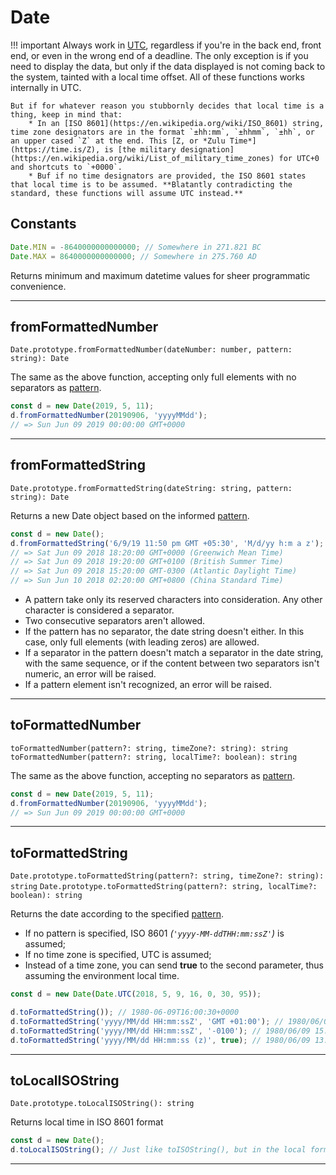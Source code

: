 # Date

!!! important
    Always work in [UTC](https://en.wikipedia.org/wiki/Coordinated_Universal_Time), regardless if you're in the back end, front end, or even in the wrong end of a deadline. The only exception is if you need to display the data, but only if the data displayed is not coming back to the system, tainted with a local time offset. All of these functions works internally in UTC.

    But if for whatever reason you stubbornly decides that local time is a thing, keep in mind that:
        * In an [ISO 8601](https://en.wikipedia.org/wiki/ISO_8601) string, time zone designators are in the format `±hh:mm`, `±hhmm`, `±hh`, or an upper cased `Z` at the end. This [Z, or *Zulu Time*](https://time.is/Z), is [the military designation](https://en.wikipedia.org/wiki/List_of_military_time_zones) for UTC+0 and shortcuts to `+0000`.
        * Buf if no time designators are provided, the ISO 8601 states that local time is to be assumed. **Blatantly contradicting the standard, these functions will assume UTC instead.**

## Constants

```typescript
Date.MIN = -8640000000000000; // Somewhere in 271.821 BC
Date.MAX = 8640000000000000; // Somewhere in 275.760 AD
```

Returns minimum and maximum datetime values for sheer programmatic convenience.

---

## fromFormattedNumber

`Date.prototype.fromFormattedNumber(dateNumber: number, pattern: string): Date`

The same as the above function, accepting only full elements with no separators as [pattern](./pattern.md).

```typescript
const d = new Date(2019, 5, 11);
d.fromFormattedNumber(20190906, 'yyyyMMdd');
// => Sun Jun 09 2019 00:00:00 GMT+0000
```

---

## fromFormattedString

`Date.prototype.fromFormattedString(dateString: string, pattern: string): Date`

Returns a new Date object based on the informed [pattern](./pattern.md).

```typescript
const d = new Date();
d.fromFormattedString('6/9/19 11:50 pm GMT +05:30', 'M/d/yy h:m a z');
// => Sat Jun 09 2018 18:20:00 GMT+0000 (Greenwich Mean Time)
// => Sat Jun 09 2018 19:20:00 GMT+0100 (British Summer Time)
// => Sat Jun 09 2018 15:20:00 GMT-0300 (Atlantic Daylight Time)
// => Sun Jun 10 2018 02:20:00 GMT+0800 (China Standard Time)
```

* A pattern take only its reserved characters into consideration. Any other character is considered a separator.
* Two consecutive separators aren't allowed.
* If the pattern has no separator, the date string doesn't either. In this case, only full elements (with leading zeros) are allowed.
* If a separator in the pattern doesn't match a separator in the date string, with the same sequence, or if the content between two separators isn't numeric, an error will be raised.
* If a pattern element isn't recognized, an error will be raised.

---

## toFormattedNumber

`toFormattedNumber(pattern?: string, timeZone?: string): string`
`toFormattedNumber(pattern?: string, localTime?: boolean): string`

The same as the above function, accepting no separators as [pattern](./pattern.md).

```typescript
const d = new Date(2019, 5, 11);
d.fromFormattedNumber(20190906, 'yyyyMMdd');
// => Sun Jun 09 2019 00:00:00 GMT+0000
```

---

## toFormattedString

`Date.prototype.toFormattedString(pattern?: string, timeZone?: string): string`
`Date.prototype.toFormattedString(pattern?: string, localTime?: boolean): string`

Returns the date according to the specified [pattern](./pattern.md).

* If no pattern is specified, ISO 8601 *(`'yyyy-MM-ddTHH:mm:ssZ'`)* is assumed;
* If no time zone is specified, UTC is assumed;
* Instead of a time zone, you can send **true** to the second parameter, thus assuming the environment local time.

```typescript
const d = new Date(Date.UTC(2018, 5, 9, 16, 0, 30, 95));

d.toFormattedString()); // 1980-06-09T16:00:30+0000
d.toFormattedString('yyyy/MM/dd HH:mm:ssZ', 'GMT +01:00'); // 1980/06/09 17:00:30+0100
d.toFormattedString('yyyy/MM/dd HH:mm:ssZ', '-0100'); // 1980/06/09 15:00:30-0100
d.toFormattedString('yyyy/MM/dd HH:mm:ss (z)', true); // 1980/06/09 13:00:30 (GMT -03:00)
```

---

## toLocalISOString

`Date.prototype.toLocalISOString(): string`

Returns local time in ISO 8601 format

```typescript
const d = new Date();
d.toLocalISOString(); // Just like toISOString(), but in the local format
```

---

